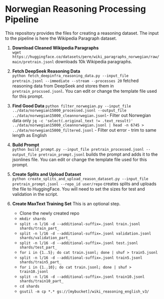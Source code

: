 # Norwegian Reasoning Processing Pipeline

This repository provides the files for creating a reasoning dataset. The input to the pipeline is here the Wikipedia Paragraph dataset.

1. **Download Cleaned Wikipedia Paragraphs**  
   `wget https://huggingface.co/datasets/pere/wiki_paragraphs_norwegian/raw/main/pretrain.jsonl` downloads 10k Wikipedia paragraphs.

2. **Fetch DeepSeek Reasoning Data**  
   `python fetch_deepinfra_reasoning_data.py --input_file pretrain.jsonl --immediate --stream --processes 20` fetched reasoning data from DeepSeek and stores them in `pretrain_procssed.jsonl`. You can edit or change the template file used for this prompt.
3. **Find Good Data**
   `python filter_norwegian.py --input_file ../data/norwegian15000_processed.jsonl --output_file ../data/norwegian15000_cleannorwegian.jsonl`- Filter out Norwegian data only
   `jq -c 'select(.original_text != .text_result)' ../data/norwegian15000_cleannorwegian.jsonl | head -n 6745 > ../data/norwegian15000_filtered.jsonl` - Filter out error - trim to same length as English

4. **Build Prompt**  
   `python build_prompt.py --input_file pretrain_processed.jsonl --output_file pretrain_prompt.jsonl` builds the prompt and adds it to the jsonlines file. You can edit or change the template file used for this prompt.

5. **Create Splits and Upload Dataset**  
   `python create_splits_and_upload_reason_dataset.py --input_file pretrain_prompt.jsonl --repo_id user/repo` creates splits and uploads the file to HuggingFace. You will need to set the sizes for test and validation in the script.

6. **Create MaxText Training Set**
   This is an optional step. 
   - Clone the newly created repo
   - `mkdir shards`
   - `split -n l/16 -d --additional-suffix=.jsonl train.jsonl shards/train_part_`
   - `split -n l/16 -d --additional-suffix=.jsonl validation.jsonl shards/validation_part_`
   - `split -n l/16 -d --additional-suffix=.jsonl test.jsonl shards/test_part_`
   - `for i in {1..5}; do cat train.jsonl; done | shuf > train5.jsonl`
   - `split -n l/16 -d --additional-suffix=.jsonl train5.jsonl shards/train5_part_`
   - `for i in {1..10}; do cat train.jsonl; done | shuf > train10.jsonl`
   - `split -n l/16 -d --additional-suffix=.jsonl train10.jsonl shards/train10_part_`
   - `cd shards`
   - `gsutil -m cp *.* gs://[mybucket]/wiki_reasoning_english_v3/`
